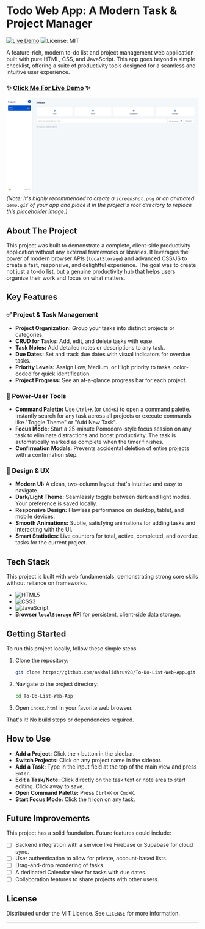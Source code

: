 # Todo Web App: A Modern Task & Project Manager

[![Live Demo](https://img.shields.io/badge/Live_Demo-View_Here-blue?style=for-the-badge&logo=github)](https://aakhalidhruv28.github.io/To-Do-List-Web-App/)
![License: MIT](https://img.shields.io/badge/License-MIT-blue.svg?style=for-the-badge)

A feature-rich, modern to-do list and project management web application built with pure HTML, CSS, and JavaScript. This app goes beyond a simple checklist, offering a suite of productivity tools designed for a seamless and intuitive user experience.

### ✨ [**Click Me For Live Demo**](https://aakhalidhruv28.github.io/To-Do-List-Web-App/) ✨

![Todo Web App Screenshot](./screenshot.png)
*(Note: It's highly recommended to create a `screenshot.png` or an animated `demo.gif` of your app and place it in the project's root directory to replace this placeholder image.)*

## About The Project

This project was built to demonstrate a complete, client-side productivity application without any external frameworks or libraries. It leverages the power of modern browser APIs (`localStorage`) and advanced CSS/JS to create a fast, responsive, and delightful experience. The goal was to create not just a to-do list, but a genuine productivity hub that helps users organize their work and focus on what matters.

## Key Features

### ✅ Project & Task Management
*   **Project Organization:** Group your tasks into distinct projects or categories.
*   **CRUD for Tasks:** Add, edit, and delete tasks with ease.
*   **Task Notes:** Add detailed notes or descriptions to any task.
*   **Due Dates:** Set and track due dates with visual indicators for overdue tasks.
*   **Priority Levels:** Assign Low, Medium, or High priority to tasks, color-coded for quick identification.
*   **Project Progress:** See an at-a-glance progress bar for each project.

### 🚀 Power-User Tools
*   **Command Palette:** Use `Ctrl+K` (or `Cmd+K`) to open a command palette. Instantly search for any task across all projects or execute commands like "Toggle Theme" or "Add New Task".
*   **Focus Mode:** Start a 25-minute Pomodoro-style focus session on any task to eliminate distractions and boost productivity. The task is automatically marked as complete when the timer finishes.
*   **Confirmation Modals:** Prevents accidental deletion of entire projects with a confirmation step.

### 🎨 Design & UX
*   **Modern UI:** A clean, two-column layout that's intuitive and easy to navigate.
*   **Dark/Light Theme:** Seamlessly toggle between dark and light modes. Your preference is saved locally.
*   **Responsive Design:** Flawless performance on desktop, tablet, and mobile devices.
*   **Smooth Animations:** Subtle, satisfying animations for adding tasks and interacting with the UI.
*   **Smart Statistics:** Live counters for total, active, completed, and overdue tasks for the current project.

## Tech Stack

This project is built with web fundamentals, demonstrating strong core skills without reliance on frameworks.

*   ![HTML5](https://img.shields.io/badge/HTML5-E34F26?style=for-the-badge&logo=html5&logoColor=white)
*   ![CSS3](https://img.shields.io/badge/CSS3-1572B6?style=for-the-badge&logo=css3&logoColor=white)
*   ![JavaScript](https://img.shields.io/badge/JavaScript-F7DF1E?style=for-the-badge&logo=javascript&logoColor=black)
*   **Browser `localStorage` API** for persistent, client-side data storage.

## Getting Started

To run this project locally, follow these simple steps.

1.  Clone the repository:
    ```sh
    git clone https://github.com/aakhalidhruv28/To-Do-List-Web-App.git
    ```
2.  Navigate to the project directory:
    ```sh
    cd To-Do-List-Web-App
    ```
3.  Open `index.html` in your favorite web browser.

That's it! No build steps or dependencies required.

## How to Use

*   **Add a Project:** Click the `+` button in the sidebar.
*   **Switch Projects:** Click on any project name in the sidebar.
*   **Add a Task:** Type in the input field at the top of the main view and press `Enter`.
*   **Edit a Task/Note:** Click directly on the task text or note area to start editing. Click away to save.
*   **Open Command Palette:** Press `Ctrl+K` or `Cmd+K`.
*   **Start Focus Mode:** Click the `🎯` icon on any task.

## Future Improvements

This project has a solid foundation. Future features could include:
*   [ ] Backend integration with a service like Firebase or Supabase for cloud sync.
*   [ ] User authentication to allow for private, account-based lists.
*   [ ] Drag-and-drop reordering of tasks.
*   [ ] A dedicated Calendar view for tasks with due dates.
*   [ ] Collaboration features to share projects with other users.

## License

Distributed under the MIT License. See `LICENSE` for more information.

---
